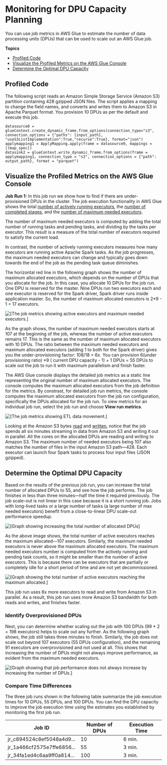 # Monitoring for DPU Capacity Planning<a name="monitor-debug-capacity"></a>

You can use job metrics in AWS Glue to estimate the number of data processing units \(DPUs\) that can be used to scale out an AWS Glue job\.

**Topics**
+ [Profiled Code](#monitor-debug-capacity-profile)
+ [Visualize the Profiled Metrics on the AWS Glue Console](#monitor-debug-capacity-visualize)
+ [Determine the Optimal DPU Capacity](#monitor-debug-capacity-fix)

## Profiled Code<a name="monitor-debug-capacity-profile"></a>

The following script reads an Amazon Simple Storage Service \(Amazon S3\) partition containing 428 gzipped JSON files\. The script applies a mapping to change the field names, and converts and writes them to Amazon S3 in Apache Parquet format\. You provision 10 DPUs as per the default and execute this job\. 

```
datasource0 = glueContext.create_dynamic_frame.from_options(connection_type="s3", connection_options = {"paths": [input_path], "useS3ListImplementation":True,"recurse":True}, format="json")
applymapping1 = ApplyMapping.apply(frame = datasource0, mappings = [(map_spec])
datasink2 = glueContext.write_dynamic_frame.from_options(frame = applymapping1, connection_type = "s3", connection_options = {"path": output_path}, format = "parquet")
```

## Visualize the Profiled Metrics on the AWS Glue Console<a name="monitor-debug-capacity-visualize"></a>

**Job Run 1:** In this job run we show how to find if there are under\-provisioned DPUs in the cluster\. The job execution functionality in AWS Glue shows the total [number of actively running executors](monitoring-awsglue-with-cloudwatch-metrics.md#glue.driver.ExecutorAllocationManager.executors.numberAllExecutors), the [number of completed stages](monitoring-awsglue-with-cloudwatch-metrics.md#glue.driver.aggregate.numCompletedStages), and the [number of maximum needed executors](monitoring-awsglue-with-cloudwatch-metrics.md#glue.driver.ExecutorAllocationManager.executors.numberMaxNeededExecutors)\.

The number of maximum needed executors is computed by adding the total number of running tasks and pending tasks, and dividing by the tasks per executor\. This result is a measure of the total number of executors required to satisfy the current load\. 

In contrast, the number of actively running executors measures how many executors are running active Apache Spark tasks\. As the job progresses, the maximum needed executors can change and typically goes down towards the end of the job as the pending task queue diminishes\.

The horizontal red line in the following graph shows the number of maximum allocated executors, which depends on the number of DPUs that you allocate for the job\. In this case, you allocate 10 DPUs for the job run\. One DPU is reserved for the  master\. Nine DPUs run two executors each and one executor is reserved for the Spark driver, Spark driver runs inside application master\. So, the number of maximum allocated executors is 2\*9 \- 1 = 17 executors\.

![\[The job metrics showing active executors and maximum needed executors.\]](http://docs.aws.amazon.com/glue/latest/dg/images/monitor-debug-capacity-1.png)

As the graph shows, the number of maximum needed executors starts at 107 at the beginning of the job, whereas the number of active executors remains 17\. This is the same as the number of maximum allocated executors with 10 DPUs\. The ratio between the maximum needed executors and maximum allocated executors \(adding 1 to both for the Spark driver\) gives you the under\-provisioning factor: 108/18 = 6x\. You can provision 6(under provisioning ratio) \*9 ( current DPU capacity - 1) \+ 1 DPUs = 55 DPUs to scale out the job to run it with maximum parallelism and finish faster\. 

The AWS Glue console displays the detailed job metrics as a static line representing the original number of maximum allocated executors\. The console computes the maximum allocated executors from the job definition for the metrics\. By constrast, for detailed job run metrics, the console computes the maximum allocated executors from the job run configuration, specifically the DPUs allocated for the job run\. To view metrics for an individual job run, select the job run and choose **View run metrics**\.

![\[The job metrics showing ETL data movement.\]](http://docs.aws.amazon.com/glue/latest/dg/images/monitor-debug-capacity-2.png)

Looking at the Amazon S3 bytes [read](monitoring-awsglue-with-cloudwatch-metrics.md#glue.ALL.s3.filesystem.read_bytes) and [written](monitoring-awsglue-with-cloudwatch-metrics.md#glue.ALL.s3.filesystem.write_bytes), notice that the job spends all six minutes streaming in data from Amazon S3 and writing it out in parallel\. All the cores on the allocated DPUs are reading and writing to Amazon S3\. The maximum number of needed executors being 107 also matches the number of files in the input Amazon S3 path—428\. Each executor can launch four Spark tasks to process four input files \(JSON gzipped\)\.

## Determine the Optimal DPU Capacity<a name="monitor-debug-capacity-fix"></a>

Based on the results of the previous job run, you can increase the total number of allocated DPUs to 55, and see how the job performs\. The job finishes in less than three minutes—half the time it required previously\. The job scale\-out is not linear in this case because it is a short running job\. Jobs with long\-lived tasks or a large number of tasks \(a large number of max needed executors\) benefit from a close\-to\-linear DPU scale\-out performance speedup\.

![\[Graph showing increasing the total number of allocated DPUs\]](http://docs.aws.amazon.com/glue/latest/dg/images/monitor-debug-capacity-3.png)

As the above image shows, the total number of active executors reaches the maximum allocated—107 executors\. Similarly, the maximum needed executors is never above the maximum allocated executors\. The maximum needed executors number is computed from the actively running and pending task counts, so it might be smaller than the number of active executors\. This is because there can be executors that are partially or completely idle for a short period of time and are not yet decommissioned\.

![\[Graph showing the total number of active executors reaching the maximum allocated.\]](http://docs.aws.amazon.com/glue/latest/dg/images/monitor-debug-capacity-4.png)

This job run uses 6x more executors to read and write from Amazon S3 in parallel\. As a result, this job run uses more Amazon S3 bandwidth for both reads and writes, and finishes faster\. 

### Identify Overprovisioned DPUs<a name="monitor-debug-capacity-over"></a>

Next, you can determine whether scaling out the job with 100 DPUs \(99 \* 2 = 198 executors\) helps to scale out any further\. As the following graph shows, the job still takes three minutes to finish\. Similarly, the job does not scale out beyond 107 executors \(55 DPUs configuration\), and the remaining 91 executors are overprovisioned and not used at all\. This shows that increasing the number of DPUs might not always improve performance, as evident from the maximum needed executors\.

![\[Graph showing that job performance does not always increase by increasing the number of DPUs.\]](http://docs.aws.amazon.com/glue/latest/dg/images/monitor-debug-capacity-5.png)

### Compare Time Differences<a name="monitor-debug-capacity-time"></a>

The three job runs shown in the following table summarize the job execution times for 10 DPUs, 55 DPUs, and 100 DPUs\. You can find the DPU capacity to improve the job execution time using the estimates you established by monitoring the first job run\.


| Job ID | Number of DPUs | Execution Time | 
| --- | --- | --- | 
| jr\_c894524c8ef5048a4d9\.\.\. | 10 | 6 min\. | 
| jr\_1a466cf2575e7ffe6856\.\.\. | 55 | 3 min\. | 
| jr\_34fa1ed4c6aa9ff0a814\.\.\. | 100 | 3 min\. | 
